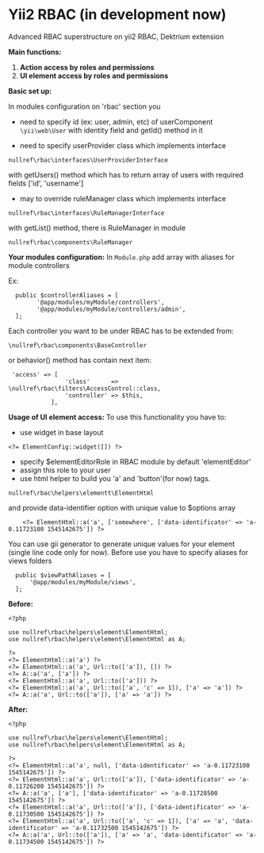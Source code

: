 Yii2 RBAC (in development now)
===============

Advanced RBAC superstructure on yii2 RBAC, Dektrium extension

**Main functions:**
1. **Action access by roles and permissions**
2. **UI element access by roles and permissions**

**Basic set up:** 

In modules configuration on 'rbac' section you 
- need to specify id (ex: user, admin, etc) of userComponent ``\yii\web\User``
with identity field and getId() method in it

- need to specify userProvider class which implements interface
```
nullref\rbac\interfaces\UserProviderInterface
```
with getUsers() method which has to return array of users with
required fields ['id', 'username']

- may to override ruleManager class which implements interface
```
nullref\rbac\interfaces\RuleManagerInterface
```
with getList() method, there is RuleManager in module
```
nullref\rbac\components\RuleManager
```

**Your modules configuration:** 
In `Module.php` add array with aliases for module controllers

Ex:
```
  public $controllerAliases = [
        '@app/modules/myModule/controllers',
        '@app/modules/myModule/controllers/admin',
  ];  
```

Each controller you want to be under RBAC has to be extended from:
```
\nullref\rbac\components\BaseController
```
or behavior() method has contain next item:
```
 'access' => [
                'class'      => \nullref\rbac\filters\AccessControl::class,
                'controller' => $this,
            ],
```

**Usage of UI element access:**
To use this functionality you have to:
- use widget in base layout
```
<?= ElementConfig::widget([]) ?>
```
- specify $elementEditorRole in RBAC module by default 'elementEditor'
- assign this role to your user
- use html helper to build you 'a' and 'button'(for now) tags.
```
nullref\rbac\helpers\elementt\ElementHtml
```
and provide data-identifier option with unique value to $options array
```
    <?= ElementHtml::a('a', ['somewhere', ['data-identificator' => 'a-0.11723100 1545142675']) ?>
```
You can use gii generator to generate unique values for your element (single line code only for now). 
Before use you have to specify aliases for views folders
```
  public $viewPathAliases = [
      '@app/modules/myModule/views',
  ];  
```

**Before:**
```
<?php

use nullref\rbac\helpers\element\ElementHtml;
use nullref\rbac\helpers\element\ElementHtml as A;

?>
<?= ElementHtml::a('a') ?>
<?= ElementHtml::a('a', Url::to(['a']), []) ?>
<?= A::a('a', ['a']) ?>
<?= ElementHtml::a('a', Url::to(['a'])) ?>
<?= ElementHtml::a('a', Url::to(['a', 'c' => 1]), ['a' => 'a']) ?>
<?= A::a('a', Url::to(['a']), ['a' => 'a']) ?>

```

**After:**
```
<?php

use nullref\rbac\helpers\element\ElementHtml;
use nullref\rbac\helpers\element\ElementHtml as A;

?>
<?= ElementHtml::a('a', null, ['data-identificator' => 'a-0.11723100 1545142675']) ?>
<?= ElementHtml::a('a', Url::to(['a']), ['data-identificator' => 'a-0.11726200 1545142675']) ?>
<?= A::a('a', ['a'], ['data-identificator' => 'a-0.11728500 1545142675']) ?>
<?= ElementHtml::a('a', Url::to(['a']), ['data-identificator' => 'a-0.11730500 1545142675']) ?>
<?= ElementHtml::a('a', Url::to(['a', 'c' => 1]), ['a' => 'a', 'data-identificator' => 'a-0.11732500 1545142675']) ?>
<?= A::a('a', Url::to(['a']), ['a' => 'a', 'data-identificator' => 'a-0.11734500 1545142675']) ?>
```